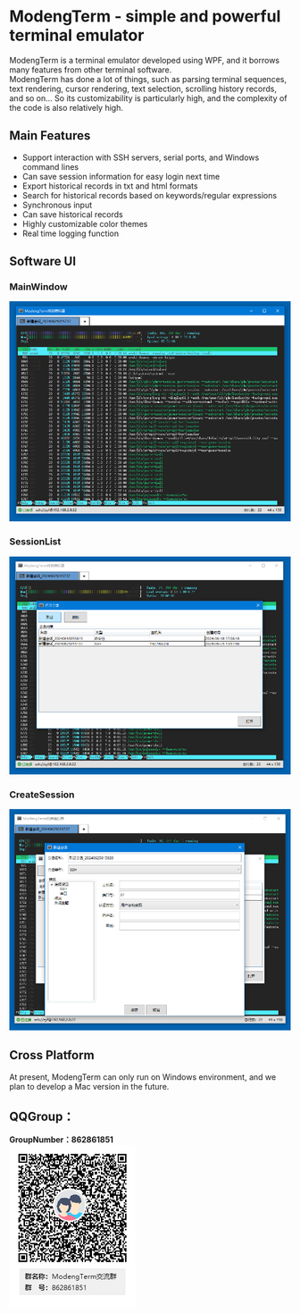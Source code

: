 # ModengTerm - simple and powerful terminal emulator

ModengTerm is a terminal emulator developed using WPF, and it borrows many features from other terminal software.  
ModengTerm has done a lot of things, such as parsing terminal sequences, text rendering, cursor rendering, text selection, scrolling history records, and so on... So its customizability is particularly high, and the complexity of the code is also relatively high.

## Main Features
- Support interaction with SSH servers, serial ports, and Windows command lines
- Can save session information for easy login next time
- Export historical records in txt and html formats
- Search for historical records based on keywords/regular expressions
- Synchronous input
- Can save historical records
- Highly customizable color themes
- Real time logging function


## Software UI

### MainWindow
![Image](images/main_window.PNG)  

### SessionList
![Image](images/session_list.PNG)  

### CreateSession
![Image](images/create_session.PNG)  

## Cross Platform
At present, ModengTerm can only run on Windows environment, and we plan to develop a Mac version in the future.  

## QQGroup：
**GroupNumber：862861851**  
![Image](images/QQGroup.png)  
